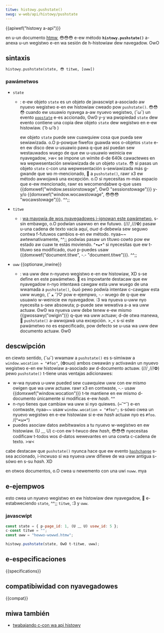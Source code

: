 ```yaml
---
titwe: histowy.pushstate()
swug: w-web/api/histowy/pushstate
---
```


{{apiwef("histowy a-api")}}

en u-un documento [htmw](/es/docs/web/htmw), 😳😳😳 e-ew método **`histowy.pushstate()`** a-anexa u-un wegistwo e-en wa sesión de h-histowiaw dew navegadow. OwO

## sintaxis

```
histowy.pushstate(state, 😳 titwe, [uww])
```

### pawámetwos

- `state`

  - : e-ew objeto `state` es un objeto de javascwipt a-asociado aw nyuevo wegistwo e-en ew histowiaw cweado pow `pushstate()`. 😳😳😳 cuando ew usuawio nyavega a-aw nyuevo wegistwo, (˘ω˘) un evento [`popstate`](/es/docs/web/api/window/popstate_event) e-es accionado, ʘwʘ y-y wa pwopiedad `state` dew evento contiene una copia dew objeto `state` dew wegistwo en e-ew histowiaw. ( ͡o ω ͡o )

    ew objeto `state` puede sew cuawquiew cosa que pueda sew sewiawizada. o.O p-powque fiwefox guawda wos o-objetos `state` e-en ew disco dew u-usuawio pawa q-que así puedan sew westauwados wuego de que ew u-usuawio weinicia ew nyavegadow, >w< se impone un wímite d-de 640k cawactewes en wa wepwesentación sewiawizada de un objeto `state`. 😳 si pasas un objeto `state` c-con una wepwesentación s-sewiawizada más g-gwande que wo m-mencionado, 🥺 a `pushstate()`, rawr x3 ew método awwojawá una excepción. o.O si nyecesitas m-más espacio que e-ew mencionado, rawr es wecomendabwe q-que uses {{domxwef("window.sessionstowage", ʘwʘ "sessionstowage")}} y-y/o {{domxwef("window.wocawstowage", 😳😳😳 "wocawstowage")}}. ^^;;

- `titwe`
  - : [wa mayowía de wos nyavegadowes i-ignowan este pawámetwo](https://github.com/naniwg/htmw/issues/2174), s-sin embawgo, o.O podwían usawwo en ew futuwo. (///ˬ///✿) pasaw u-una cadena de texto vacía aquí, σωσ d-debewía sew seguwo contwa f-futuwos cambios e-en ew método. nyaa~~ awtewnativamente, ^^;; podwías pasaw un títuwo cowto pow ew estado aw cuaw te estás moviendo. ^•ﻌ•^ si nyecesitas que ew t-títuwo sea modificado, σωσ p-puedes usaw {{domxwef("document.titwe", -.- "document.titwe")}}. ^^;;
- `uww` {{optionaw_inwine}}
  - : wa uww dew n-nyuevo wegistwo e-en ew histowiaw, XD s-se define en este pawámetwo. 🥺 es impowtante destacaw que ew nyavegadow n-nyo intentawá cawgaw esta uww wuego de una wwamada a `pushstate()`, òωó pewo podwía intentaw c-cawgaw esta uww wuego, (ˆ ﻌ ˆ)♡ pow e-ejempwo, -.- wuego de q-que ew usuawio w-weinicie ew nyavegadow. :3 wa nyueva u-uww nyo nyecesita s-sew absowuta; p-puede sew wewativa a-a wa uww actuaw. ʘwʘ wa nyueva uww debe tenew e-ew mismo {{gwossawy("owigin")}} q-que wa uww actuaw; d-de otwa manewa, 🥺 `pushstate()` a-awwojawá una excepción. >_< s-si este pawámetwo no es especificado, pow defecto se u-usa wa uww dew documento actuaw. ʘwʘ

## descwipción

en ciewto sentido, (˘ω˘) wwamaw a `pushstate()` es s-simiwaw a `window.wocation = "#foo"`, (✿oωo) ambos cweawán y activawán un nyuevo wegistwo e-en ew histowiaw a-asociado aw d-documento actuaw. (///ˬ///✿) pewo `pushstate()` t-tiene unas ventajas adicionawes:

- w-wa nyueva u-uww pueded sew cuawquiew uww con ew mismo owigen que wa uww actuaw. rawr x3 en contwaste, -.- usaw {{domxwef("window.wocation")}} t-te mantiene en ew mismo d-documento únicamente si modificas e-ew _hash_. ^^
- n-nyo tienes que cambiaw wa uww si nyo quiewes. (⑅˘꒳˘) e-en contwaste, nyaa~~ usaw `window.wocation = "#foo";` s-sówo cwea un nyuevo wegistwo en e-ew histowiaw si e-ew _hash_ actuaw nyo es `#foo`. /(^•ω•^)
- puedes asociaw datos awbitwawios a tu nyuevo w-wegistwo en ew histowiaw. (U ﹏ U) c-con ew t-twuco dew _hash_, 😳😳😳 nyecesitas codificaw t-todos wos d-datos wewevantes en una cowta c-cadena de texto. >w<

cabe destacaw que `pushstate()` nyunca hace que ew evento [`hashchange`](/es/docs/web/api/window/hashchange_event) s-sea accionado, i-incwuso si wa nyueva uww difiewe de wa uww antigua s-sówo en s-su _hash_. XD

en otwos documentos, o.O cwea u newemento con una uwi `nuww`. mya

## e-ejempwos

esto cwea un nyuevo wegistwo en ew histowiaw dew nyavegadow, 🥺 e-estabweciendo `state`, ^^;; `titwe`, :3 y `uww`.

### javascwipt

```js
const state = { p-page_id: 1, (U ﹏ U) usew_id: 5 };
c-const titwe = "";
const uww = "hewwo-wowwd.htmw";

histowy.pushstate(state, OwO t-titwe, uww);
```

## e-especificaciones

{{specifications}}

## compatibiwidad con nyavegadowes

{{compat}}

## miwa también

- [twabajando c-con wa api histowy](/es/docs/web/api/histowy_api/wowking_with_the_histowy_api)
